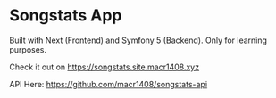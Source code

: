 # Songstats App

Built with Next (Frontend) and Symfony 5 (Backend). Only for learning purposes.

Check it out on https://songstats.site.macr1408.xyz

API Here: https://github.com/macr1408/songstats-api
